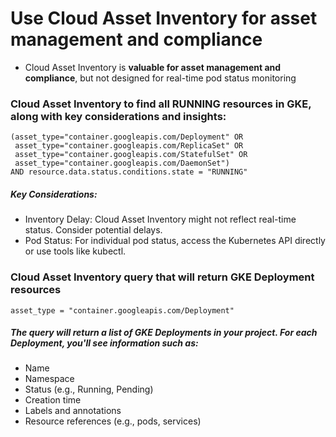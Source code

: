 # Use Cloud Asset Inventory for asset management and compliance
- Cloud Asset Inventory is **valuable for asset management and compliance**, but not designed for real-time pod status monitoring


### Cloud Asset Inventory to find all RUNNING resources in GKE, along with key considerations and insights:

```
(asset_type="container.googleapis.com/Deployment" OR
 asset_type="container.googleapis.com/ReplicaSet" OR
 asset_type="container.googleapis.com/StatefulSet" OR
 asset_type="container.googleapis.com/DaemonSet")
AND resource.data.status.conditions.state = "RUNNING"
```

##### Key Considerations:
- Inventory Delay: Cloud Asset Inventory might not reflect real-time status. Consider potential delays.
- Pod Status: For individual pod status, access the Kubernetes API directly or use tools like kubectl.

 
### Cloud Asset Inventory query that will return GKE Deployment resources

```
asset_type = "container.googleapis.com/Deployment"
```

##### The query will return a list of GKE Deployments in your project. For each Deployment, you'll see information such as:
- Name
- Namespace
- Status (e.g., Running, Pending)
- Creation time
- Labels and annotations
- Resource references (e.g., pods, services)
